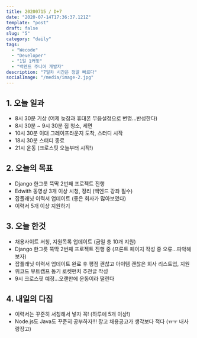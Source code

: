 ```yaml
---
title: 20200715 / D+7
date: "2020-07-14T17:36:37.121Z"
template: "post"
draft: false
slug: "5"
category: "daily"
tags:
  - "Wecode"
  - "Developer"
  - "1일 1커밋"
  - "백엔드 주니어 개발자"
description: "7일차 시간은 정말 빠르다"
socialImage: "/media/image-2.jpg"
---
```


## 1. 오늘 일과

- 8시 30분 기상 (어제 늦잠과 휴대폰 무음설정으로 변명...반성한다)
- 8시 30분 ~ 9시 30분 집 청소, 세면
- 10시 30분 이대 그레이프라운지 도착, 스터디 시작
- 18시 30분 스터디 종료
- 21시 운동 (크로스핏 오늘부터 시작!)

## 2. 오늘의 목표

- Django 한그릇 뚝딱 2번째 프로젝트 진행
- Edwith 동영상 3개 이상 시청, 정리 (백엔드 강좌 필수)
- 잡플래닛 이력서 업데이트 (좋은 회사가 많아보였다)
- 이력서 5개 이상 지원하기

## 3. 오늘 한것

- 채용사이트 서칭, 지원목록 업데이트 (금일 총 10개 지원)
- Django 한그릇 뚝딱 2번째 프로젝트 진행 중 (프론트 페이지 작성 중 오류...파악해보자)
- 잡플래닛 이력서 업데이트 완료 후 평점 괜찮고 아이템 괜찮은 회사 리스트업, 지원
- 위코드 부트캠프 동기 로켓펀치 추천글 작성
- 9시 크로스핏 예정...오랜만에 운동이라 떨린다

## 4. 내일의 다짐

- 이력서는 꾸준히 서칭해서 넣자 꼭! (하루에 5개 이상!)
- Node.js도 Java도 꾸준히 공부하자!!! 장고 채용공고가 생각보다 적다
  (ㅠㅜ 내사랑장고)
